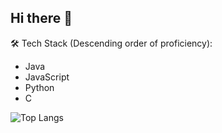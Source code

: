 ## Hi there 👋

🛠️ Tech Stack (Descending order of proficiency):
* Java
* JavaScript
* Python
* C

![Top Langs](https://github-readme-stats.vercel.app/api/top-langs/?username=yourusername&layout=compact&theme=radical)

<!--
**EoinOKelly/EoinOKelly** is a ✨ _special_ ✨ repository because its `README.md` (this file) appears on your GitHub profile.

Here are some ideas to get you started:

- 🔭 I’m currently working on ...

🌱 I’m currently learning Java and C
- 👯 I’m looking to collaborate on ...
- 🤔 I’m looking for help with ...
- 💬 Ask me about ...
- 📫 How to reach me: ...
- 😄 Pronouns: ...
- ⚡ Fun fact: ...
-->
